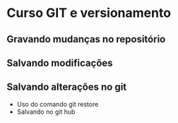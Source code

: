 # Curso GIT e versionamento

## Gravando mudanças no repositório

## Salvando modificações

## Salvando alterações no git

* Uso do comando git restore
* Salvando no git hub
